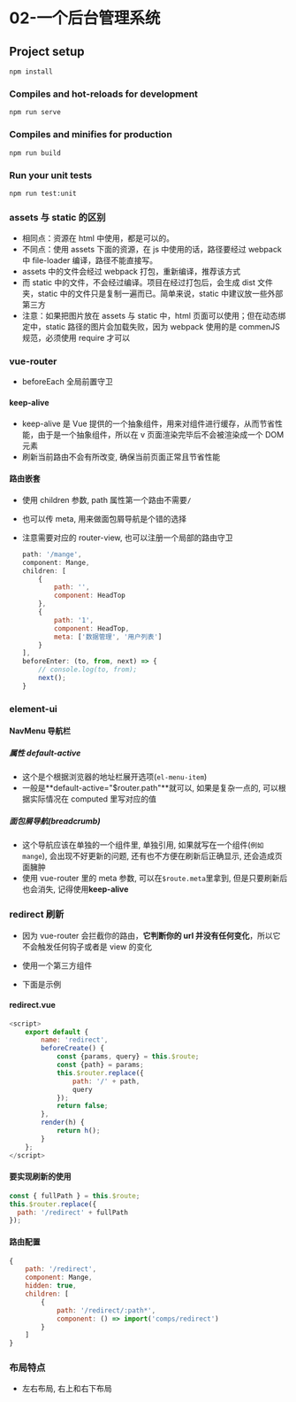 # 02-一个后台管理系统

## Project setup

```
npm install
```

### Compiles and hot-reloads for development

```
npm run serve
```

### Compiles and minifies for production

```
npm run build
```

### Run your unit tests

```
npm run test:unit
```

### assets 与 static 的区别

- 相同点：资源在 html 中使用，都是可以的。
- 不同点：使用 assets 下面的资源，在 js 中使用的话，路径要经过 webpack 中 file-loader 编译，路径不能直接写。
- assets 中的文件会经过 webpack 打包，重新编译，推荐该方式
- 而 static 中的文件，不会经过编译。项目在经过打包后，会生成 dist 文件夹，static 中的文件只是复制一遍而已。简单来说，static 中建议放一些外部第三方
- 注意：如果把图片放在 assets 与 static 中，html 页面可以使用；但在动态绑定中，static 路径的图片会加载失败，因为 webpack 使用的是 commenJS 规范，必须使用 require 才可以

### vue-router

- beforeEach 全局前置守卫

#### keep-alive

- keep-alive 是 Vue 提供的一个抽象组件，用来对组件进行缓存，从而节省性能，由于是一个抽象组件，所以在 v 页面渲染完毕后不会被渲染成一个 DOM 元素
- 刷新当前路由不会有所改变, 确保当前页面正常且节省性能

#### 路由嵌套

- 使用 children 参数, path 属性第一个路由不需要`/`

- 也可以传 meta, 用来做面包屑导航是个错的选择

- 注意需要对应的 router-view, 也可以注册一个局部的路由守卫

  ```javascript
  path: '/mange',
  component: Mange,
  children: [
      {
          path: '',
          component: HeadTop
      },
      {
          path: '1',
          component: HeadTop,
          meta: ['数据管理', '用户列表']
      }
  ],
  beforeEnter: (to, from, next) => {
      // console.log(to, from);
      next();
  }
  ```

### element-ui

#### NavMenu 导航栏

##### 属性 default-active

- 这个是个根据浏览器的地址栏展开选项(`el-menu-item`)
- 一般是**default-active="\$router.path"**就可以, 如果是复杂一点的, 可以根据实际情况在 computed 里写对应的值

##### 面包屑导航(breadcrumb)

- 这个导航应该在单独的一个组件里, 单独引用, 如果就写在一个组件(`例如mange`), 会出现不好更新的问题, 还有也不方便在刷新后正确显示, 还会造成页面臃肿
- 使用 vue-router 里的 meta 参数, 可以在`$route.meta`里拿到, 但是只要刷新后也会消失, 记得使用**keep-alive**

### redirect 刷新

- 因为 vue-router 会拦截你的路由，**它判断你的 url 并没有任何变化**，所以它不会触发任何钩子或者是 view 的变化

- 使用一个第三方组件
- 下面是示例

#### redirect.vue

```javascript
<script>
    export default {
        name: 'redirect',
        beforeCreate() {
            const {params, query} = this.$route;
            const {path} = params;
            this.$router.replace({
                path: '/' + path,
                query
            });
            return false;
        },
        render(h) {
            return h();
        }
    };
</script>
```

#### 要实现刷新的使用

```js
const { fullPath } = this.$route;
this.$router.replace({
  path: '/redirect' + fullPath
});
```

#### 路由配置

```js
{
    path: '/redirect',
    component: Mange,
    hidden: true,
    children: [
        {
            path: '/redirect/:path*',
            component: () => import('comps/redirect')
        }
    ]
}
```

### 布局特点

- 左右布局, 右上和右下布局
